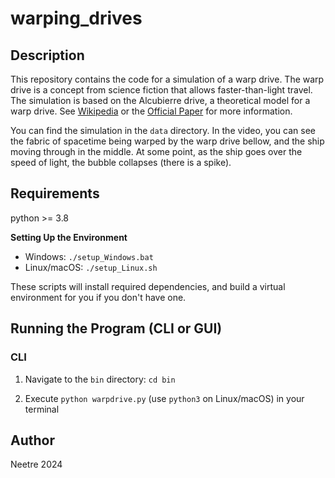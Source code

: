 # warping_drives

## Description

This repository contains the code for a simulation of a warp drive.
The warp drive is a concept from science fiction that allows faster-than-light travel.
The simulation is based on the Alcubierre drive, a theoretical model for a warp drive.
See [Wikipedia](https://en.wikipedia.org/wiki/Alcubierre_drive) or the [Official Paper](https://arxiv.org/abs/gr-qc/0009013) for more information.


You can find the simulation in the `data` directory.
In the video, you can see the fabric of spacetime being warped by the warp drive bellow, and the ship moving through in the middle.
At some point, as the ship goes over the speed of light, the bubble collapses (there is a spike).

## Requirements

python >= 3.8

**Setting Up the Environment**

* Windows: `./setup_Windows.bat`
* Linux/macOS: `./setup_Linux.sh`

These scripts will install required dependencies, and build a virtual environment for you if you don't have one.

## Running the Program (CLI or GUI)

### CLI

1. Navigate to the `bin` directory: `cd bin`

2. Execute `python warpdrive.py` (use `python3` on Linux/macOS) in your terminal

## Author

Neetre 2024
